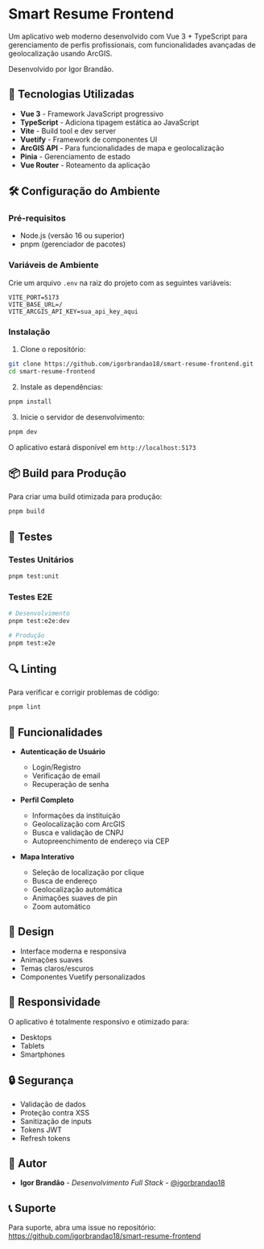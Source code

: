# Smart Resume Frontend

Um aplicativo web moderno desenvolvido com Vue 3 + TypeScript para gerenciamento de perfis profissionais, com funcionalidades avançadas de geolocalização usando ArcGIS.

Desenvolvido por Igor Brandão.

## 🚀 Tecnologias Utilizadas

- **Vue 3** - Framework JavaScript progressivo
- **TypeScript** - Adiciona tipagem estática ao JavaScript
- **Vite** - Build tool e dev server
- **Vuetify** - Framework de componentes UI
- **ArcGIS API** - Para funcionalidades de mapa e geolocalização
- **Pinia** - Gerenciamento de estado
- **Vue Router** - Roteamento da aplicação

## 🛠️ Configuração do Ambiente

### Pré-requisitos

- Node.js (versão 16 ou superior)
- pnpm (gerenciador de pacotes)

### Variáveis de Ambiente

Crie um arquivo `.env` na raiz do projeto com as seguintes variáveis:

```env
VITE_PORT=5173
VITE_BASE_URL=/
VITE_ARCGIS_API_KEY=sua_api_key_aqui
```

### Instalação

1. Clone o repositório:
```sh
git clone https://github.com/igorbrandao18/smart-resume-frontend.git
cd smart-resume-frontend
```

2. Instale as dependências:
```sh
pnpm install
```

3. Inicie o servidor de desenvolvimento:
```sh
pnpm dev
```

O aplicativo estará disponível em `http://localhost:5173`

## 📦 Build para Produção

Para criar uma build otimizada para produção:

```sh
pnpm build
```

## 🧪 Testes

### Testes Unitários
```sh
pnpm test:unit
```

### Testes E2E
```sh
# Desenvolvimento
pnpm test:e2e:dev

# Produção
pnpm test:e2e
```

## 🔍 Linting

Para verificar e corrigir problemas de código:

```sh
pnpm lint
```

## 🌟 Funcionalidades

- **Autenticação de Usuário**
  - Login/Registro
  - Verificação de email
  - Recuperação de senha

- **Perfil Completo**
  - Informações da instituição
  - Geolocalização com ArcGIS
  - Busca e validação de CNPJ
  - Autopreenchimento de endereço via CEP

- **Mapa Interativo**
  - Seleção de localização por clique
  - Busca de endereço
  - Geolocalização automática
  - Animações suaves de pin
  - Zoom automático

## 🎨 Design

- Interface moderna e responsiva
- Animações suaves
- Temas claros/escuros
- Componentes Vuetify personalizados

## 📱 Responsividade

O aplicativo é totalmente responsivo e otimizado para:
- Desktops
- Tablets
- Smartphones

## 🔒 Segurança

- Validação de dados
- Proteção contra XSS
- Sanitização de inputs
- Tokens JWT
- Refresh tokens

## 👥 Autor

- **Igor Brandão** - *Desenvolvimento Full Stack* - [@igorbrandao18](https://github.com/igorbrandao18)

## 📞 Suporte

Para suporte, abra uma issue no repositório: https://github.com/igorbrandao18/smart-resume-frontend

